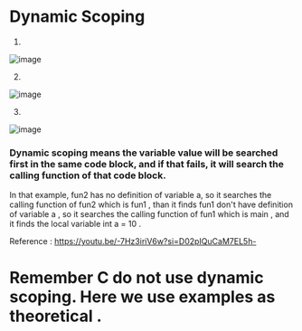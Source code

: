 # Dynamic Scoping

<!--- C do not use dynamic scoping. Here we will use examples as theoretical -->

1)
![image](https://github.com/asem-hamid/learn-c/assets/155321064/b05123be-d1f6-4c4d-b364-2fcedfe3ea74)

2)
![image](https://github.com/asem-hamid/learn-c/assets/155321064/66832b24-cd6c-44d7-95c7-b82c05308677)

3)
![image](https://github.com/asem-hamid/learn-c/assets/155321064/168b4b2e-ffdf-452f-bccd-362732bc9251)

### Dynamic scoping means the variable value will be searched first in the same code block, and if that fails, it will search the calling  function of that code block.

In that  example, fun2 has no definition of  variable a, so it searches the calling  function of fun2  which is fun1 , than it finds fun1 don't have definition of  variable a , 
so it searches the calling  function of fun1  which is main , and it finds the local variable int a = 10 .

Reference : https://youtu.be/-7Hz3iriV6w?si=D02pIQuCaM7EL5h-


# Remember C do not use dynamic scoping. Here we  use examples as theoretical . 
